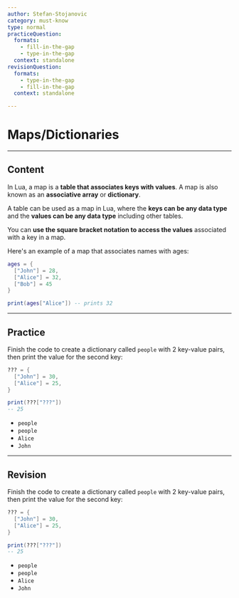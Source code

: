 ```yaml
---
author: Stefan-Stojanovic
category: must-know
type: normal
practiceQuestion:
  formats:
    - fill-in-the-gap
    - type-in-the-gap
  context: standalone
revisionQuestion:
  formats:
    - type-in-the-gap
    - fill-in-the-gap
  context: standalone

---
```


# Maps/Dictionaries

---
## Content

In Lua, a map is a **table that associates keys with values**. A map is also known as an **associative array** or **dictionary**. 

A table can be used as a map in Lua, where the **keys can be any data type** and the **values can be any data type** including other tables. 

You can **use the square bracket notation to access the values** associated with a key in a map.

Here's an example of a map that associates names with ages:
```lua
ages = {
  ["John"] = 28,
  ["Alice"] = 32,
  ["Bob"] = 45
}

print(ages["Alice"]) -- prints 32
```
---

## Practice

Finish the code to create a dictionary called `people` with 2 key-value pairs, then print the value for the second key:
```lua
??? = {
  ["John"] = 30,
  ["Alice"] = 25,
}

print(???["???"]) 
-- 25
```

- `people`
- `people`
- `Alice`
- `John`


---
## Revision

Finish the code to create a dictionary called `people` with 2 key-value pairs, then print the value for the second key:
```lua
??? = {
  ["John"] = 30,
  ["Alice"] = 25,
}

print(???["???"]) 
-- 25
```

- `people`
- `people`
- `Alice`
- `John`

